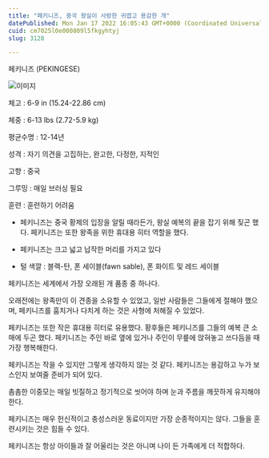 ```yaml
---
title: "페키니즈, 중국 왕실이 사랑한 귀엽고 용감한 개"
datePublished: Mon Jan 17 2022 16:05:43 GMT+0000 (Coordinated Universal Time)
cuid: cm7025l0e000809l5fkgyhtyj
slug: 3128

---
```



페키니즈 (PEKINGESE)

![이미지](https://cdn.hashnode.com/res/hashnode/image/upload/v1739252704306/3e9cc2de-e06b-4f61-ae36-2fa9c0bcbd07.jpeg)

체고 : 6-9 in (15.24-22.86 cm)

체중 : 6-13 lbs (2.72-5.9 kg)

평균수명 : 12-14년

성격 : 자기 의견을 고집하는, 완고한, 다정한, 지적인

고향 : 중국

그루밍 : 매일 브러싱 필요

훈련 : 훈련하기 어려움

* 페키니즈는 중국 황제의 입장을 알릴 때라든가, 왕실 예복의 끝을 잡기 위해 짖곤 했다. 페키니즈는 또한 왕족을 위한 휴대용 히터 역할을 했다.

* 페키니즈는 크고 넓고 납작한 머리를 가지고 있다

* 털 색깔 : 블랙-탄, 폰 세이블(fawn sable), 폰 화이트 및 레드 세이블

페키니즈는 세계에서 가장 오래된 개 품종 중 하나다.

오래전에는 왕족만이 이 견종을 소유할 수 있었고, 일반 사람들은 그들에게 절해야 했으며, 페키니즈를 훔치거나 다치게 하는 것은 사형에 처해질 수 있었다.

페키니즈는 또한 작은 휴대용 히터로 유용했다. 황후들은 페키니즈를 그들의 예복 큰 소매에 두곤 했다. 페키니즈는 주인 바로 옆에 있거나 주인이 무릎에 앉혀놓고 쓰다듬을 때 가장 행복해한다.

페키니즈는 작을 수 있지만 그렇게 생각하지 않는 것 같다. 페키니즈는 용감하고 누가 보스인지 보여줄 준비가 되어 있다.

촘촘한 이중모는 매일 빗질하고 정기적으로 씻어야 하며 눈과 주름을 깨끗하게 유지해야 한다.

페키니즈는 매우 헌신적이고 충성스러운 동료이지만 가장 순종적이지는 않다. 그들을 훈련시키는 것은 힘들 수 있다.

페키니즈는 항상 아이들과 잘 어울리는 것은 아니며 나이 든 가족에게 더 적합하다.